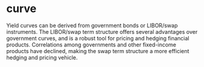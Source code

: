 # curve
Yield curves can be derived from government bonds or LIBOR/swap instruments. The LIBOR/swap term structure offers several advantages over government curves, and is a robust tool for pricing and hedging financial products. Correlations among governments and other fixed-income products have declined, making the swap term structure a more efficient hedging and pricing vehicle. 
